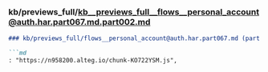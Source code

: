 ### kb/previews_full/kb__previews_full__flows__personal_account@auth.har.part067.md.part002.md

```md
### kb/previews_full/flows__personal_account@auth.har.part067.md (part 002)

```md
: "https://n958200.alteg.io/chunk-KO722YSM.js",
       
```

```

```
